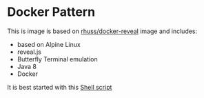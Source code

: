 # Docker Pattern

This is image is based on [rhuss/docker-reveal](https://github.com/rhuss/docker-reveal) image and includes:

* based on Alpine Linux
* reveal.js
* Butterfly Terminal emulation
* Java 8
* Docker

It is best started with this [Shell script](https://raw.githubusercontent.com/rhuss/docker-patterns-2016-javaland/master/javaland-2016.sh)
